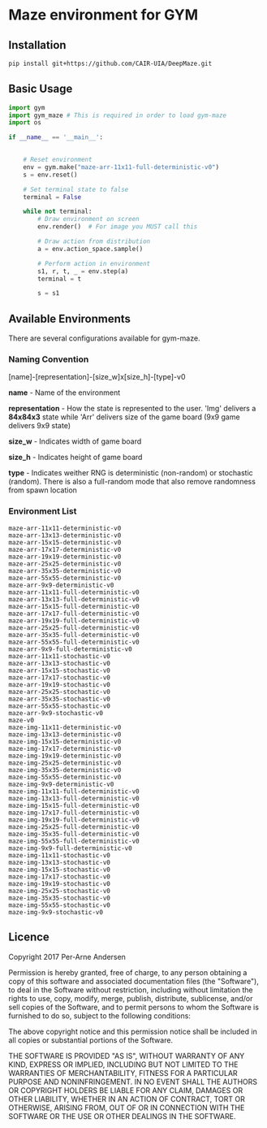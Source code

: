 # Maze environment for GYM

## Installation
```bash
pip install git+https://github.com/CAIR-UIA/DeepMaze.git
```

## Basic Usage
```python
import gym
import gym_maze # This is required in order to load gym-maze
import os

if __name__ == '__main__':
    

    # Reset environment
    env = gym.make("maze-arr-11x11-full-deterministic-v0")
    s = env.reset()

    # Set terminal state to false
    terminal = False

    while not terminal:
        # Draw environment on screen
        env.render()  # For image you MUST call this

        # Draw action from distribution
        a = env.action_space.sample()

        # Perform action in environment
        s1, r, t, _ = env.step(a)
        terminal = t

        s = s1
```

## Available Environments
There are several configurations available for gym-maze.

### Naming Convention
[name]-[representation]-[size_w]x[size_h]-[type]-v0

**name** - Name of the environment

**representation** - How the state is represented to the user. 'Img' delivers a **84x84x3** state while 'Arr' delivers size of the game board (9x9 game delivers  9x9 state)

**size_w** - Indicates width of game board

**size_h** - Indicates height of game board

**type** - Indicates weither RNG is deterministic (non-random) or stochastic (random). There is also a full-random mode that also remove randomness from spawn location


### Environment List
```
maze-arr-11x11-deterministic-v0
maze-arr-13x13-deterministic-v0
maze-arr-15x15-deterministic-v0
maze-arr-17x17-deterministic-v0
maze-arr-19x19-deterministic-v0
maze-arr-25x25-deterministic-v0
maze-arr-35x35-deterministic-v0
maze-arr-55x55-deterministic-v0
maze-arr-9x9-deterministic-v0
maze-arr-11x11-full-deterministic-v0
maze-arr-13x13-full-deterministic-v0
maze-arr-15x15-full-deterministic-v0
maze-arr-17x17-full-deterministic-v0
maze-arr-19x19-full-deterministic-v0
maze-arr-25x25-full-deterministic-v0
maze-arr-35x35-full-deterministic-v0
maze-arr-55x55-full-deterministic-v0
maze-arr-9x9-full-deterministic-v0
maze-arr-11x11-stochastic-v0
maze-arr-13x13-stochastic-v0
maze-arr-15x15-stochastic-v0
maze-arr-17x17-stochastic-v0
maze-arr-19x19-stochastic-v0
maze-arr-25x25-stochastic-v0
maze-arr-35x35-stochastic-v0
maze-arr-55x55-stochastic-v0
maze-arr-9x9-stochastic-v0
maze-v0
maze-img-11x11-deterministic-v0
maze-img-13x13-deterministic-v0
maze-img-15x15-deterministic-v0
maze-img-17x17-deterministic-v0
maze-img-19x19-deterministic-v0
maze-img-25x25-deterministic-v0
maze-img-35x35-deterministic-v0
maze-img-55x55-deterministic-v0
maze-img-9x9-deterministic-v0
maze-img-11x11-full-deterministic-v0
maze-img-13x13-full-deterministic-v0
maze-img-15x15-full-deterministic-v0
maze-img-17x17-full-deterministic-v0
maze-img-19x19-full-deterministic-v0
maze-img-25x25-full-deterministic-v0
maze-img-35x35-full-deterministic-v0
maze-img-55x55-full-deterministic-v0
maze-img-9x9-full-deterministic-v0
maze-img-11x11-stochastic-v0
maze-img-13x13-stochastic-v0
maze-img-15x15-stochastic-v0
maze-img-17x17-stochastic-v0
maze-img-19x19-stochastic-v0
maze-img-25x25-stochastic-v0
maze-img-35x35-stochastic-v0
maze-img-55x55-stochastic-v0
maze-img-9x9-stochastic-v0
```

## Licence
Copyright 2017 Per-Arne Andersen

Permission is hereby granted, free of charge, to any person obtaining a copy of this software and associated documentation files (the "Software"), to deal in the Software without restriction, including without limitation the rights to use, copy, modify, merge, publish, distribute, sublicense, and/or sell copies of the Software, and to permit persons to whom the Software is furnished to do so, subject to the following conditions:

The above copyright notice and this permission notice shall be included in all copies or substantial portions of the Software.

THE SOFTWARE IS PROVIDED "AS IS", WITHOUT WARRANTY OF ANY KIND, EXPRESS OR IMPLIED, INCLUDING BUT NOT LIMITED TO THE WARRANTIES OF MERCHANTABILITY, FITNESS FOR A PARTICULAR PURPOSE AND NONINFRINGEMENT. IN NO EVENT SHALL THE AUTHORS OR COPYRIGHT HOLDERS BE LIABLE FOR ANY CLAIM, DAMAGES OR OTHER LIABILITY, WHETHER IN AN ACTION OF CONTRACT, TORT OR OTHERWISE, ARISING FROM, OUT OF OR IN CONNECTION WITH THE SOFTWARE OR THE USE OR OTHER DEALINGS IN THE SOFTWARE.